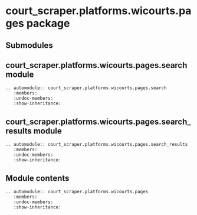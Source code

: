 # court_scraper.platforms.wicourts.pages package

## Submodules

## court_scraper.platforms.wicourts.pages.search module

```{eval-rst}
.. automodule:: court_scraper.platforms.wicourts.pages.search
   :members:
   :undoc-members:
   :show-inheritance:
```

## court_scraper.platforms.wicourts.pages.search_results module

```{eval-rst}
.. automodule:: court_scraper.platforms.wicourts.pages.search_results
   :members:
   :undoc-members:
   :show-inheritance:
```

## Module contents

```{eval-rst}
.. automodule:: court_scraper.platforms.wicourts.pages
   :members:
   :undoc-members:
   :show-inheritance:
```
